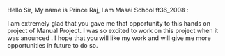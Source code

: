 Hello Sir, My name is Prince Raj, I am Masai School ft36_2008 :

I am extremely glad that you gave me that opportunity to this hands on project of Manual Project. I was so excited to work on this project when it was anounced . I hope that
you will like my work and will give me more opportunities in future to do so.
